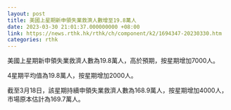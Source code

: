 ```yaml
---
layout: post
title: 美國上星期新申領失業救濟人數增至19.8萬人
date: 2023-03-30 21:01:37.000000000 +08:00
link: https://news.rthk.hk/rthk/ch/component/k2/1694347-20230330.htm
categories: rthk
---
```


美國上星期新申領失業救濟人數為19.8萬人，高於預期，按星期增加7000人。

4星期平均值為19.8萬人，按星期增加2000人。

截至3月18日，該星期持續申領失業救濟人數為168.9萬人，按星期增加4000人，市場原本估計為169.7萬人。
